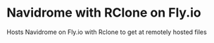 # Navidrome with RClone on Fly.io

Hosts Navidrome on Fly.io with Rclone to get at remotely hosted files

